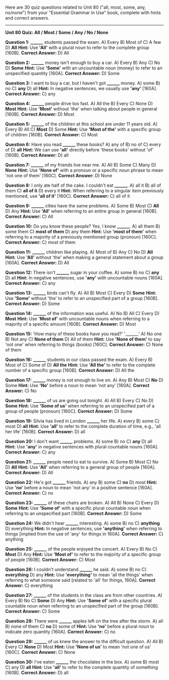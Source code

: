 Here are 30 quiz questions related to Unit 80 ("all, most, some, any, no/none") from your "Essential Grammar in Use" book, complete with hints and correct answers.

---

**Unit 80 Quiz: All / Most / Some / Any / No / None**

**Question 1:** **______** students passed the exam.
A) Every
B) Most of
C) A few
D) **All**
**Hint:** Use **'All'** with a plural noun to refer to the complete group [160B].
**Correct Answer:** D) All

**Question 2:** **______** money isn't enough to buy a car.
A) Every
B) Any
C) No
D) **Some**
**Hint:** Use **'Some'** with an uncountable noun (money) to refer to an unspecified quantity [160A].
**Correct Answer:** D) Some

**Question 3:** I want to buy a car, but I haven't got **______** money.
A) some
B) no
C) **any**
D) all
**Hint:** In negative sentences, we usually use **'any'** [160A].
**Correct Answer:** C) any

**Question 4:** **______** people drive too fast.
A) All the
B) Every
C) None
D) **Most**
**Hint:** Use **'Most'** without 'the' when talking about people in general [160B].
**Correct Answer:** D) Most

**Question 5:** **______** of the children at this school are under 11 years old.
A) Every
B) All
C) **Most**
D) Some
**Hint:** Use **'Most of the'** with a specific group of children [160B].
**Correct Answer:** C) Most

**Question 6:** Have you read **______** these books?
A) any of
B) no of
C) every of
D) **all**
**Hint:** We can use **'all'** directly before 'these books' without 'of' [160B].
**Correct Answer:** D) all

**Question 7:** **______** of my friends live near me.
A) All
B) Some
C) Many
D) **None**
**Hint:** Use **'None of'** with a pronoun or a specific noun phrase to mean 'not one of them' [160C].
**Correct Answer:** D) None

**Question 8:** I only ate half of the cake. I couldn't eat **______**.
A) all it
B) all of them
C) **all of it**
D) every it
**Hint:** When referring to a singular item previously mentioned, use **'all of it'** [160C].
**Correct Answer:** C) all of it

**Question 9:** **______** cities have the same problems.
A) Some
B) Most
C) **All**
D) Any
**Hint:** Use **'All'** when referring to an entire group in general [160B].
**Correct Answer:** C) All

**Question 10:** Do you know these people? Yes, I know **______**.
A) all them
B) some them
C) **most of them**
D) any them
**Hint:** Use **'most of them'** when referring to a majority of a previously mentioned group (pronoun) [160C].
**Correct Answer:** C) most of them

**Question 11:** **______** children like playing.
A) Most of
B) Any
C) No
D) **All**
**Hint:** Use **'All'** without 'the' when making a general statement about a group [160A].
**Correct Answer:** D) All

**Question 12:** There isn't **______** sugar in your coffee.
A) some
B) no
C) **any**
D) all
**Hint:** In negative sentences, use **'any'** with uncountable nouns [160A].
**Correct Answer:** C) any

**Question 13:** **______** birds can't fly.
A) All
B) Most
C) Every
D) **Some**
**Hint:** Use **'Some'** without 'the' to refer to an unspecified part of a group [160B].
**Correct Answer:** D) Some

**Question 14:** **______** of the information was useful.
A) No
B) All
C) Every
D) **Most**
**Hint:** Use **'Most of'** with uncountable nouns when referring to a majority of a specific amount [160B].
**Correct Answer:** D) Most

**Question 15:** 'How many of these books have you read?' '______.'
A) No one
B) Not any
C) **None of them**
D) All of them
**Hint:** Use **'None of them'** to say 'not one' when referring to things (books) [160C].
**Correct Answer:** C) None of them

**Question 16:** **______** students in our class passed the exam.
A) Every
B) Most of
C) Some of
D) **All the**
**Hint:** Use **'All the'** to refer to the complete number of a specific group [160B].
**Correct Answer:** D) All the

**Question 17:** **______** money is not enough to live on.
A) Any
B) Most
C) **No**
D) Some
**Hint:** Use **'No'** before a noun to mean 'not any' [160A].
**Correct Answer:** C) No

**Question 18:** **______** of us are going out tonight.
A) All
B) Every
C) No
D) **Some**
**Hint:** Use **'Some of us'** when referring to an unspecified part of a group of people (pronoun) [160C].
**Correct Answer:** D) Some

**Question 19:** Silvia has lived in London **______** her life.
A) every
B) some
C) most
D) **all**
**Hint:** Use **'all'** to refer to the complete duration of time, e.g., 'all her life' [160B].
**Correct Answer:** D) all

**Question 20:** I don't want **______** problems.
A) some
B) no
C) **any**
D) all
**Hint:** Use **'any'** in negative sentences with plural countable nouns [160A].
**Correct Answer:** C) any

**Question 21:** **______** people need to eat to survive.
A) Some
B) Most
C) No
D) **All**
**Hint:** Use **'All'** when referring to a general group of people [160A].
**Correct Answer:** D) All

**Question 22:** He's got **______** friends.
A) any
B) some
C) **no**
D) most
**Hint:** Use **'no'** before a noun to mean 'not any' in a positive sentence [160A].
**Correct Answer:** C) no

**Question 23:** **______** of these chairs are broken.
A) All
B) None
C) Every
D) **Some**
**Hint:** Use **'Some of'** with a specific plural countable noun when referring to an unspecified part [160B].
**Correct Answer:** D) Some

**Question 24:** We didn't hear **______** interesting.
A) some
B) no
C) **anything**
D) everything
**Hint:** In negative sentences, use **'anything'** when referring to things [implied from the use of 'any' for things in 160A].
**Correct Answer:** C) anything

**Question 25:** **______** of the people enjoyed the concert.
A) Every
B) No
C) **Most**
D) Any
**Hint:** Use **'Most of'** to refer to the majority of a specific group of people [160B].
**Correct Answer:** C) Most

**Question 26:** I couldn't understand **______** he said.
A) some
B) no
C) **everything**
D) any
**Hint:** Use **'everything'** to mean 'all the things' when referring to what someone said [related to 'all' for things, 160A].
**Correct Answer:** C) everything

**Question 27:** **______** of the students in the class are from other countries.
A) Every
B) No
C) **Some**
D) Any
**Hint:** Use **'Some of'** with a specific plural countable noun when referring to an unspecified part of the group [160B].
**Correct Answer:** C) Some

**Question 28:** There were **______** apples left on the tree after the storm.
A) all
B) none of them
C) **no**
D) some of
**Hint:** Use **'no'** before a plural noun to indicate zero quantity [160A].
**Correct Answer:** C) no

**Question 29:** **______** of us knew the answer to the difficult question.
A) All
B) Every
C) **None**
D) Most
**Hint:** Use **'None of us'** to mean 'not one of us' [160C].
**Correct Answer:** C) None

**Question 30:** I've eaten **______** the chocolates in the box.
A) some
B) most
C) any
D) **all**
**Hint:** Use **'all'** to refer to the complete quantity of something [160B].
**Correct Answer:** D) all